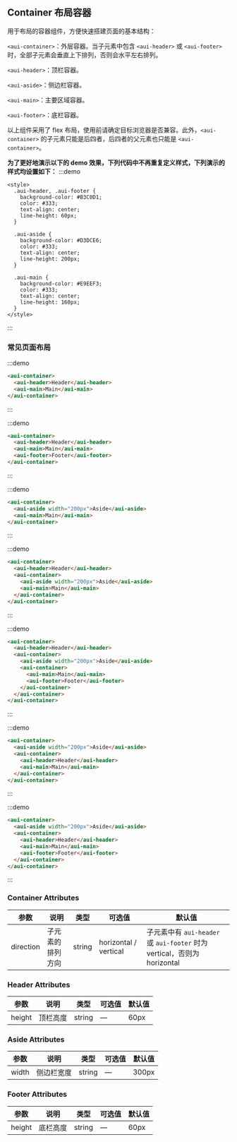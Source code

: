 ## Container 布局容器
用于布局的容器组件，方便快速搭建页面的基本结构：

`<aui-container>`：外层容器。当子元素中包含 `<aui-header>` 或 `<aui-footer>` 时，全部子元素会垂直上下排列，否则会水平左右排列。

`<aui-header>`：顶栏容器。

`<aui-aside>`：侧边栏容器。

`<aui-main>`：主要区域容器。

`<aui-footer>`：底栏容器。

以上组件采用了 flex 布局，使用前请确定目标浏览器是否兼容。此外，`<aui-container>` 的子元素只能是后四者，后四者的父元素也只能是 `<aui-container>`。

**为了更好地演示以下的 demo 效果，下列代码中不再重复定义样式，下列演示的样式均设置如下：**
:::demo
```
<style>
  .aui-header, .aui-footer {
    background-color: #B3C0D1;
    color: #333;
    text-align: center;
    line-height: 60px;
  }
  
  .aui-aside {
    background-color: #D3DCE6;
    color: #333;
    text-align: center;
    line-height: 200px;
  }
  
  .aui-main {
    background-color: #E9EEF3;
    color: #333;
    text-align: center;
    line-height: 160px;
  }
</style>
```
:::

### 常见页面布局

:::demo
```html
<aui-container>
  <aui-header>Header</aui-header>
  <aui-main>Main</aui-main>
</aui-container>
```
:::

:::demo
```html
<aui-container>
  <aui-header>Header</aui-header>
  <aui-main>Main</aui-main>
  <aui-footer>Footer</aui-footer>
</aui-container>
```
:::

:::demo
```html
<aui-container>
  <aui-aside width="200px">Aside</aui-aside>
  <aui-main>Main</aui-main>
</aui-container>
```
:::

:::demo
```html
<aui-container>
  <aui-header>Header</aui-header>
  <aui-container>
    <aui-aside width="200px">Aside</aui-aside>
    <aui-main>Main</aui-main>
  </aui-container>
</aui-container>
```
:::

:::demo
```html
<aui-container>
  <aui-header>Header</aui-header>
  <aui-container>
    <aui-aside width="200px">Aside</aui-aside>
    <aui-container>
      <aui-main>Main</aui-main>
      <aui-footer>Footer</aui-footer>
    </aui-container>
  </aui-container>
</aui-container>
```
:::

:::demo
```html
<aui-container>
  <aui-aside width="200px">Aside</aui-aside>
  <aui-container>
    <aui-header>Header</aui-header>
    <aui-main>Main</aui-main>
  </aui-container>
</aui-container>
```
:::

:::demo
```html
<aui-container>
  <aui-aside width="200px">Aside</aui-aside>
  <aui-container>
    <aui-header>Header</aui-header>
    <aui-main>Main</aui-main>
    <aui-footer>Footer</aui-footer>
  </aui-container>
</aui-container>
```
:::

### Container Attributes
| 参数 | 说明 | 类型 | 可选值 | 默认值 |
|-------|-------|-------|-------|-------|
| direction | 子元素的排列方向 | string | horizontal / vertical | 子元素中有 `aui-header` 或 `aui-footer` 时为 vertical，否则为 horizontal |

### Header Attributes
| 参数 | 说明 | 类型 | 可选值 | 默认值 |
|-------|-------|-------|-------|-------|
| height | 顶栏高度 | string | — | 60px |

### Aside Attributes
| 参数 | 说明 | 类型 | 可选值 | 默认值 |
|-------|-------|-------|-------|-------|
| width | 侧边栏宽度 | string | — | 300px |

### Footer Attributes
| 参数 | 说明 | 类型 | 可选值 | 默认值 |
|-------|-------|-------|-------|-------|
| height | 底栏高度 | string | — | 60px |